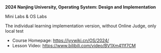 **2024 Nanjing University, Operating System: Design and Implementation**

Mini Labs & OS Labs 

The individual learning implementation version, without Online Judge, only local test



- Course Homepage: https://jyywiki.cn/OS/2024/
- Lesson Video: https://www.bilibili.com/video/BV1Xm411f7CM


